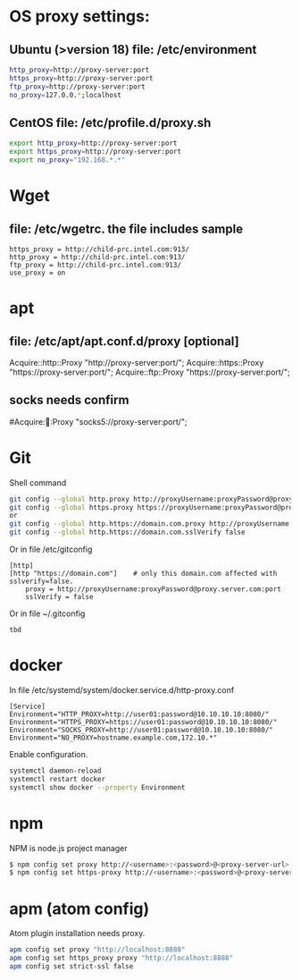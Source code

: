 # OS proxy settings:
## Ubuntu (>version 18) file: /etc/environment
```bash
http_proxy=http://proxy-server:port
https_proxy=http://proxy-server:port
ftp_proxy=http://proxy-server:port
no_proxy=127.0.0.*;localhost
```

## CentOS file: /etc/profile.d/proxy.sh
```bash
export http_proxy=http://proxy-server:port
export https_proxy=http://proxy-server:port
export no_proxy="192.168.*.*"
```


# Wget
## file: /etc/wgetrc. the file includes sample
```text
https_proxy = http://child-prc.intel.com:913/
http_proxy = http://child-prc.intel.com:913/
ftp_proxy = http://child-prc.intel.com:913/
use_proxy = on
```


# apt
## file: /etc/apt/apt.conf.d/proxy [optional]
Acquire::http::Proxy "http://proxy-server:port/";
Acquire::https::Proxy "https://proxy-server:port/";
Acquire::ftp::Proxy "https://proxy-server:port/";
## socks needs confirm
#Acquire::socks::Proxy "socks5://proxy-server:port/"; 


# Git
Shell command
```bash
git config --global http.proxy http://proxyUsername:proxyPassword@proxy.server.com:port
git config --global https.proxy https://proxyUsername:proxyPassword@proxy.server.com:port
or
git config --global http.https://domain.com.proxy http://proxyUsername:proxyPassword@proxy.server.com:port
git config --global http.https://domain.com.sslVerify false
```

Or in file /etc/gitconfig
```text
[http]
[http "https://domain.com"]    # only this domain.com affected with sslverify=false.
	proxy = http://proxyUsername:proxyPassword@proxy.server.com:port
	sslVerify = false
```

Or in file ~/.gitconfig
```text
tbd
```


# docker
In file /etc/systemd/system/docker.service.d/http-proxy.conf
```text
[Service]
Environment="HTTP_PROXY=http://user01:password@10.10.10.10:8080/"
Environment="HTTPS_PROXY=https://user01:password@10.10.10.10:8080/"
Environment="SOCKS_PROXY=http://user01:password@10.10.10.10:8080/"
Environment="NO_PROXY=hostname.example.com,172.10.*"
```
Enable configuration.
```bash
systemctl daemon-reload
systemctl restart docker
systemctl show docker --property Environment
```

# npm
NPM is node.js project manager
```bash
$ npm config set proxy http://<username>:<password>@<proxy-server-url>:<port>
$ npm config set https-proxy http://<username>:<password>@<proxy-server-url>:<port>
```


# apm (atom config)
Atom plugin installation needs proxy.
```bash
apm config set proxy "http://localhost:8888"
apm config set https_proxy proxy "http://localhost:8888"
apm config set strict-ssl false
```
